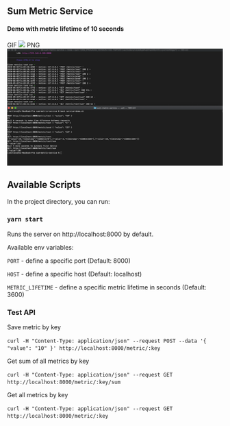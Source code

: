 ## Sum Metric Service

#### Demo with metric lifetime of 10 seconds
GIF
![](service-demo.gif)
PNG
![](service-demo.png)

## Available Scripts

In the project directory, you can run:

### `yarn start`

Runs the server on http://localhost:8000 by default.

Available env variables:

`PORT` - define a specific port (Default: 8000)

`HOST` - define a specific host (Default: localhost)

`METRIC_LIFETIME` - define a specific metric lifetime in seconds  (Default: 3600)

### Test API

Save metric by key

`curl -H "Content-Type: application/json" --request POST --data '{ "value": "10" }' http://localhost:8000/metric/:key`


Get sum of all metrics by key

`curl -H "Content-Type: application/json" --request GET http://localhost:8000/metric/:key/sum`


Get all metrics by key

`curl -H "Content-Type: application/json" --request GET http://localhost:8000/metric/:key`
